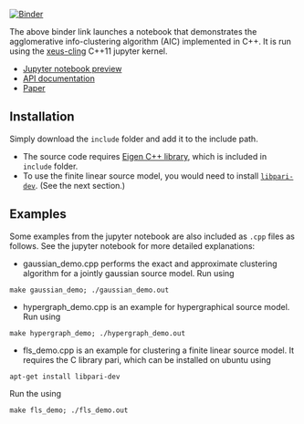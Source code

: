 [![Binder](https://mybinder.org/badge_logo.svg)](https://mybinder.org/v2/gh/ccha23/Agglomerative-Info-Clustering/master?urlpath=lab/tree/demo.ipynb) 

The above binder link launches a notebook that demonstrates the agglomerative info-clustering algorithm (AIC) implemented in C++. It is run using the [xeus-cling](https://xeus-cling.readthedocs.io/en/latest/) C++11 jupyter kernel.

- [Jupyter notebook preview](http://nbviewer.jupyter.org/github/ccha23/Agglomerative-Info-Clustering/blob/master/demo.ipynb)
- [API documentation](https://ccha23.github.io/Agglomerative-Info-Clustering)
- [Paper](https://arxiv.org/pdf/1701.04926.pdf)

## Installation


Simply download the `include` folder and add it to the include path. 
- The source code requires [Eigen C++ library](http://eigen.tuxfamily.org), which is included in `include` folder. 
- To use the finite linear source model, you would need to install [`libpari-dev`](https://pari.math.u-bordeaux.fr). (See the next section.)

## Examples

Some examples from the jupyter notebook are also included as `.cpp` files as follows. See the jupyter notebook for more detailed explanations:

- gaussian_demo.cpp performs the exact and approximate clustering algorithm for a jointly gaussian source model. Run using 
```
make gaussian_demo; ./gaussian_demo.out
```

- hypergraph_demo.cpp is an example for hypergraphical source model. Run using
```
make hypergraph_demo; ./hypergraph_demo.out
```

- fls_demo.cpp is an example for clustering a finite linear source model. It requires the C library pari, which can be installed on ubuntu using
```
apt-get install libpari-dev
``` 
Run the using
```
make fls_demo; ./fls_demo.out
```